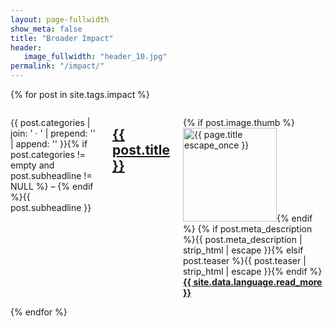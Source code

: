 ```yaml
---
layout: page-fullwidth
show_meta: false
title: "Broader Impact"
header:
   image_fullwidth: "header_10.jpg"
permalink: "/impact/"
---
```


{% for post in site.tags.impact %}
  <div class="row">
    <div class="small-12 columns b60">
      <p class="subheadline">{{ post.categories | join: ' &middot; ' | prepend: '<span class="subheader">' | append: '</span>' }}{% if post.categories != empty and post.subheadline != NULL %} – {% endif %}{{ post.subheadline }}</p>
      <h2><a href="{{ site.url }}{{ site.baseurl }}{{ post.url }}">{{ post.title }}</a></h2>
      <p>
        {% if post.image.thumb %}<a href="{{ site.url }}{{ site.baseurl }}{{ post.url }}" title="{{ post.title | escape_once }}"><img src="{{ site.urlimg }}{{ post.image.thumb }}" class="alignleft" width="150" height="150" alt="{{ page.title escape_once }}"></a>{% endif %}
        {% if post.meta_description %}{{ post.meta_description | strip_html | escape }}{% elsif post.teaser %}{{ post.teaser | strip_html | escape }}{% endif %}
        <a href="{{ site.url }}{{ site.baseurl }}{{ post.url }}" title="{{ site.data.language.read }} {{ post.title | escape_once }}"><strong>{{ site.data.language.read_more }}</strong></a>
      </p>
    </div><!-- /.small-12.columns -->
  </div><!-- /.row -->
{% endfor %}
